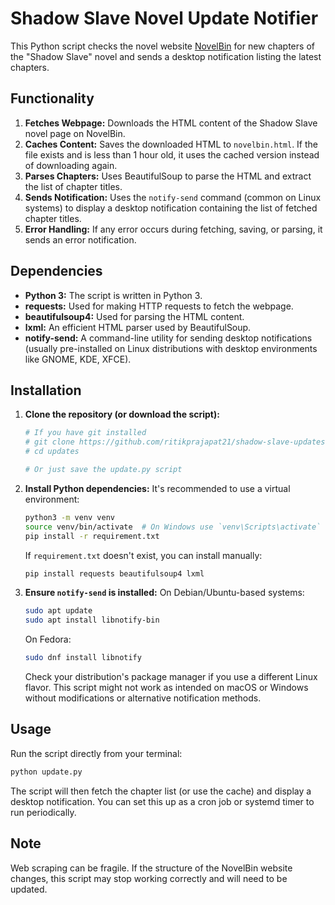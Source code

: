 # Shadow Slave Novel Update Notifier

This Python script checks the novel website [NovelBin](https://novelbin.me/novel-book/shadow-slave) for new chapters of the "Shadow Slave" novel and sends a desktop notification listing the latest chapters.

## Functionality

1.  **Fetches Webpage:** Downloads the HTML content of the Shadow Slave novel page on NovelBin.
2.  **Caches Content:** Saves the downloaded HTML to `novelbin.html`. If the file exists and is less than 1 hour old, it uses the cached version instead of downloading again.
3.  **Parses Chapters:** Uses BeautifulSoup to parse the HTML and extract the list of chapter titles.
4.  **Sends Notification:** Uses the `notify-send` command (common on Linux systems) to display a desktop notification containing the list of fetched chapter titles.
5.  **Error Handling:** If any error occurs during fetching, saving, or parsing, it sends an error notification.

## Dependencies

*   **Python 3:** The script is written in Python 3.
*   **requests:** Used for making HTTP requests to fetch the webpage.
*   **beautifulsoup4:** Used for parsing the HTML content.
*   **lxml:** An efficient HTML parser used by BeautifulSoup.
*   **notify-send:** A command-line utility for sending desktop notifications (usually pre-installed on Linux distributions with desktop environments like GNOME, KDE, XFCE).

## Installation

1.  **Clone the repository (or download the script):**
    ```bash
    # If you have git installed
    # git clone https://github.com/ritikprajapat21/shadow-slave-updates.git updates
    # cd updates

    # Or just save the update.py script
    ```
2.  **Install Python dependencies:**
    It's recommended to use a virtual environment:
    ```bash
    python3 -m venv venv
    source venv/bin/activate  # On Windows use `venv\Scripts\activate`
    pip install -r requirement.txt
    ```
    If `requirement.txt` doesn't exist, you can install manually:
    ```bash
    pip install requests beautifulsoup4 lxml
    ```
3.  **Ensure `notify-send` is installed:**
    On Debian/Ubuntu-based systems:
    ```bash
    sudo apt update
    sudo apt install libnotify-bin
    ```
    On Fedora:
    ```bash
    sudo dnf install libnotify
    ```
    Check your distribution's package manager if you use a different Linux flavor. This script might not work as intended on macOS or Windows without modifications or alternative notification methods.

## Usage

Run the script directly from your terminal:

```bash
python update.py
```

The script will then fetch the chapter list (or use the cache) and display a desktop notification. You can set this up as a cron job or systemd timer to run periodically.

## Note

Web scraping can be fragile. If the structure of the NovelBin website changes, this script may stop working correctly and will need to be updated.
